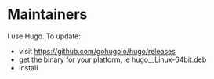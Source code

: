 # Maintainers

I use Hugo. To update:

* visit https://github.com/gohugoio/hugo/releases
* get the binary for your platform, ie hugo_<latest>_Linux-64bit.deb
* install
